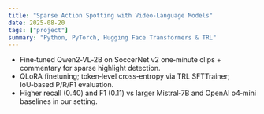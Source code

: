 ```yaml
---
title: "Sparse Action Spotting with Video‑Language Models"
date: 2025-08-20
tags: ["project"]
summary: "Python, PyTorch, Hugging Face Transformers & TRL"
---
```


- Fine‑tuned Qwen2‑VL‑2B on SoccerNet v2 one‑minute clips + commentary for sparse highlight detection.
- QLoRA finetuning; token‑level cross‑entropy via TRL SFTTrainer; IoU‑based P/R/F1 evaluation.
- Higher recall (0.40) and F1 (0.11) vs larger Mistral‑7B and OpenAI o4‑mini baselines in our setting.
